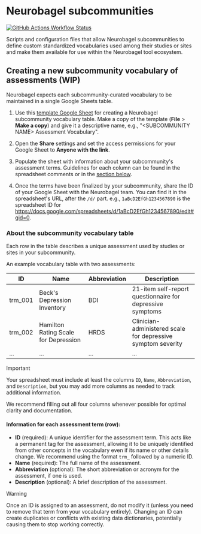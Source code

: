 # Neurobagel subcommunities

[![GitHub Actions Workflow Status](https://img.shields.io/github/actions/workflow/status/neurobagel/communities/update_enigma_assessments.yaml?style=flat-square&label=ENIGMA-PD&link=https%3A%2F%2Fgithub.com%2Fneurobagel%2Fcommunities%2Fblob%2Fmain%2F.github%2Fworkflows%2Fupdate_enigma_assessments.yaml)](https://github.com/neurobagel/communities/blob/main/.github/workflows/update_enigma_assessments.yaml)

Scripts and configuration files that allow Neurobagel subcommunities to define custom standardized vocabularies used among their studies or sites and make them available for use within the Neurobagel tool ecosystem.

## Creating a new subcommunity vocabulary of assessments (WIP)
<!-- TODO: Once finalized, add instructions for creating a file with vocab namespace metadata. -->

Neurobagel expects each subcommunity-curated vocabulary to be maintained in a single Google Sheets table.

1. Use this [template Google Sheet](https://docs.google.com/spreadsheets/d/1O02EnpRCNMALeGpyVzDw6bSuDlJuvTPMNvqILDKk1xM/edit?usp=sharing) for creating a Neurobagel subcommunity vocabulary table.
Make a copy of the template (**File** > **Make a copy**) and give it a descriptive name, e.g., "\<SUBCOMMUNITY NAME\> Assessment Vocabulary".

2. Open the **Share** settings and set the access permissions for your Google Sheet to **Anyone with the link**.

3. Populate the sheet with information about your subcommunity's assessment terms. 
Guidelines for each column can be found in the spreadsheet comments or in the [section below](#about-the-subcommunity-vocabulary-table).

4. Once the terms have been finalized by your subcommunity, share the ID of your Google Sheet with the Neurobagel team. 
You can find it in the spreadsheet's URL, after the `/d/` part.
e.g., `1aBcD2EfGh1234567890` is the spreadsheet ID for https://docs.google.com/spreadsheets/d/1aBcD2EfGh1234567890/edit#gid=0.

### About the subcommunity vocabulary table

Each row in the table describes a unique assessment used by studies or sites in your subcommunity. 

An example vocabulary table with two assessments:

ID | Name | Abbreviation | Description
---- | ---- | ---- | ----
trm_001 | Beck's Depression Inventory | BDI | 21-item self-report questionnaire for depressive symptoms
trm_002 | Hamilton Rating Scale for Depression | HRDS | Clinician-administered scale for depressive symptom severity
... | ... | ... | ...

>[!IMPORTANT]
>Your spreadsheet must include at least the columns `ID`, `Name`, `Abbreviation`, and `Description`, but you may add more columns as needed to track additional information.

We recommend filling out all four columns whenever possible for optimal clarity and documentation.

#### Information for each assessment term (row):  

- **ID** (required): A unique identifier for the assessment term. 
    This acts like a permanent tag for the assessment, allowing it to be uniquely identified from other concepts in the vocabulary even if its name or other details change. 
    We recommend using the format `trm_` followed by a numeric ID.
- **Name** (required): The full name of the assessment.
- **Abbreviation** (optional): The short abbreviation or acronym for the assessment, if one is used.
- **Description** (optional): A brief description of the assessment.

>[!WARNING]
>Once an ID is assigned to an assessment, do not modify it (unless you need to remove that term from your vocabulary entirely). 
>Changing an ID can create duplicates or conflicts with existing data dictionaries, potentially causing them to stop working correctly.
